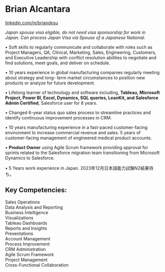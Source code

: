 # Brian Alcantara

[linkedin.com/in/briandesu](https://linkedin.com/in/briandesu)

_Japan spouse visa eligible, do not need visa sponsorship for work in Japan. Can process Japan Visa via Spouse of a Japanese National._


• Soft skills to regularly communicate and collaborate with roles such as Project Managers, QA, Clinical, Marketing, Sales, Engineering, Customers, and Executive Leadership with conflict resolution abilities to negotiate and find solutions, meet goals, and deliver on schedule.


• 10 years experience in global manufacturing companies regularly meeting about strategy and long- term market circumstances to position new products or analyze for future development.


• Lifelong learner of technology and software including, **Tableau, Microsoft Project, Power BI, Excel, Dynamics, SQL queries, LeanKit, and Salesforce Admin Certified**, Salesforce user for 8 years.


• Changed 6-year status quo sales process to streamline practices and identify continuous improvement processes in CRM.


• 10 years manufacturing experience in a fast-paced customer-facing environment to increase commercial revenue and sales. 5 years of customer-facing management of engineered medical product accounts.


• **Product Owner** using Agile Scrum framework providing approval for sprints related to the Salesforce migration team transitioning from Microsoft Dynamics to Salesforce.


• 5 Years work experience in Japan. 2023年12月日本語能力試験N2結果待ち。


## Key Competencies:

Sales Operations<br /> 
Data Analysis and Reporting<br /> 
Business Intelligence<br />
Visualizations<br />
Tableau Dashboards<br />
Reports and Insights<br />
Presentations<br /> 
Account Management<br /> 
Process Improvement<br /> 
CRM Administration<br /> 
Agile Scrum Framework<br /> 
Project Management<br /> 
Cross-Functional Collaboration<br /> 
